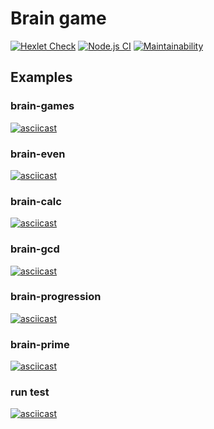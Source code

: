 # Brain game

[![Hexlet Check](https://github.com/strelov1/frontend-project-lvl1/workflows/hexlet-check/badge.svg)](https://github.com/strelov1/frontend-project-lvl1/actions?query=workflow%3Ahexlet-check)
[![Node.js CI](https://github.com/strelov1/frontend-project-lvl1/workflows/Node.js%20CI/badge.svg)](https://github.com/strelov1/frontend-project-lvl1/actions?query=workflow%3A%22Node.js+CI%22)
[![Maintainability](https://api.codeclimate.com/v1/badges/a99a88d28ad37a79dbf6/maintainability)](https://codeclimate.com/github/strelov1/frontend-project-lvl1)

## Examples

### brain-games
[![asciicast](https://asciinema.org/a/LFXwpQ1UtrNusaVn2Z5SBwfYC.png)](https://asciinema.org/a/LFXwpQ1UtrNusaVn2Z5SBwfYC)
### brain-even
[![asciicast](https://asciinema.org/a/UEhrRkvW6UsGG9K2R2kwUe04L.png)](https://asciinema.org/a/UEhrRkvW6UsGG9K2R2kwUe04L)
### brain-calc
[![asciicast](https://asciinema.org/a/rovyFCsqaklMbXcqZB9cIzQkw.png)](https://asciinema.org/a/rovyFCsqaklMbXcqZB9cIzQkw)
### brain-gcd
[![asciicast](https://asciinema.org/a/UCgSO1a0nTkb1NZXbfdJd0Tgt.png)](https://asciinema.org/a/UCgSO1a0nTkb1NZXbfdJd0Tgt)
### brain-progression
[![asciicast](https://asciinema.org/a/Rb10gL1DYaZnI8bfi82pv1iPl.png)](https://asciinema.org/a/Rb10gL1DYaZnI8bfi82pv1iPl)
### brain-prime
[![asciicast](https://asciinema.org/a/RYqq06QlDhRgwQmrpZlSeovGI.png)](https://asciinema.org/a/RYqq06QlDhRgwQmrpZlSeovGI)
### run test
[![asciicast](https://asciinema.org/a/bRRkg49LUeYv6PdRjoZKNTVIq.png)](https://asciinema.org/a/bRRkg49LUeYv6PdRjoZKNTVIq)
